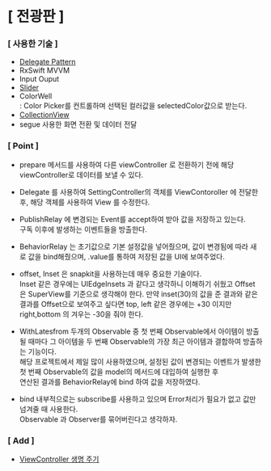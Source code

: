 
# [ 전광판 ]

### [ 사용한 기술 ]

  - [Delegate Pattern](https://jjhkie.tistory.com/entry/IOSDelegate-Pattern)
  - RxSwift MVVM  
  - Input Ouput  
  - [Slider](https://jjhkie.tistory.com/entry/IOSUISlider-공식문서-파악하기)  
  - ColorWell   
  : Color Picker를 컨트롤하며 선택된 컬러값을 selectedColor값으로 받는다. 
  - [CollectionView](https://jjhkie.tistory.com/entry/IOS-UICollectionView-공식-문서를-파악해보자)
  - segue 사용한 화면 전환 및 데이터 전달 
 
 
### [ Point ] 

  - prepare 메서드를 사용하여 다른 viewController 로 전환하기 전에 해당 viewController로 데이터를 보낼 수 있다.  
  
  - Delegate 를 사용하여 SettingController의 객체를 ViewContoroller 에 전달한 후, 해당 객체를 사용하여 View 를 수정한다.  
  
  - PublishRelay 에 변경되는 Event를 accept하여 받아 값을 저장하고 있는다.   
  구독 이후에 발생하는 이벤트들을 방출한다.
  
  - BehaviorRelay 는 초기값으로 기본 설정값을 넣어줬으며, 값이 변경됨에 따라 새로 값을 bind해줬으며, 
  .value를 통하여 저장된 값을 UI에 보여주었다. 

  - offset, Inset 은 snapkit을 사용하는데 매우 중요한 기술이다.  
  Inset 같은 경우에는 UIEdgeInsets 과 같다고 생각하니 이해하기 쉬웠고 
  Offset 은 SuperView를 기준으로 생각해야 한다.
  만약 inset(30)의 값을 준 결과와 같은 결과를 Offset으로 보여주고 싶다면 
  top, left 같은 경우에는 +30 이지만 right,bottom 의 겨우는 -30을 줘야 한다. 
  
  - WithLatesfrom  두개의 Observable 중 첫 번째 Observable에서 아이템이 방출될 때마다 그 아이템을 두 번째 Observable의 가장 최근 아이템과 결합하여 방출하는 기능이다.  
  해당 프로젝트에서 제일 많이 사용하였으며, 설정된 값이 변경되는 이벤트가 발생한 첫 번째 Observable의 값을 model의 메서드에 대입하여 실행한 후   
  연산된 결과를  BehaviorRelay에 bind 하여 값을 저장하였다.

  - bind 
         내부적으로는 subscribe를 사용하고 있으며 Error처리가 필요가 없고 값만 넘겨줄 때 사용한다.  
         Observable 과 Observer를 묶어버린다고 생각하자.
  
 
 
### [ Add ]
  
  - [ViewController 생명 주기](https://jjhkie.tistory.com/entry/lifecycle-Nabee)
  
  
  
